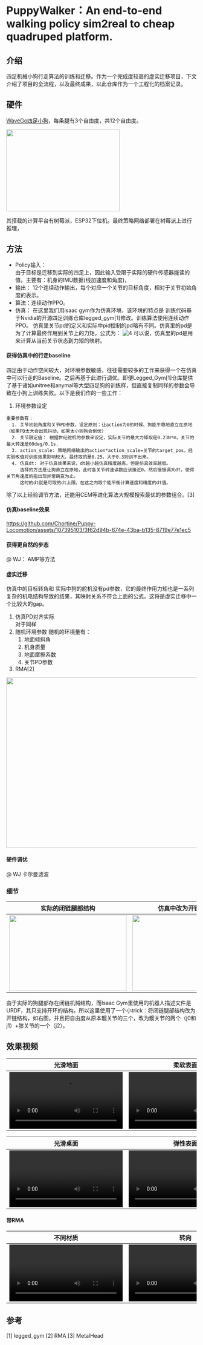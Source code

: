 # PuppyWalker：An end-to-end walking policy sim2real to cheap quadruped platform.

## 介绍
四足机械小狗行走算法的训练和迁移。作为一个完成度较高的虚实迁移项目，下文介绍了项目的全流程，以及最终成果，以此仓库作为一个工程化的档案记录。

## 硬件
[WaveGo四足小狗](https://www.waveshare.com/wavego.htm)，每条腿有3个自由度，共12个自由度。

<img height="216" src="https://github.com/Chortine/Puppy-Locomotion/assets/107395103/5f0bb1b0-738a-40e3-aefe-6d42788eaf22" width="300"/>

其搭载的计算平台有树莓派，ESP32下位机。最终策略网络部署在树莓派上进行推理，

## 方法
* Policy输入：  
由于目标是迁移到实际的四足上，因此输入受限于实际的硬件传感器能读的值。主要有：机身的IMU数据(线加速度和角度)，
* 输出： 12个连续动作输出，每个对应一个关节的目标角度，相对于关节初始角度的表示。
* 算法：连续动作PPO。 
* 仿真： 在这里我们用isaac gym作为仿真环境，该环境的特点是
训练代码基于Nvidia的开源四足训练仓库legged_gym[1]修改。训练算法使用连续动作PPO。
仿真里关节pd的定义和实际中pid控制的pd略有不同。仿真里的pd是为了计算最终作用到关节上的力矩，公式为：
![4](http://latex.codecogs.com/svg.latex?torque=p(\theta_{target}-\theta_{current})-d\dot{\theta})
可以说，仿真里的pd是用来计算从当前关节状态到力矩的映射。

<!-- ![image](https://github.com/Chortine/Puppy-Locomotion/assets/107395103/95777fc2-8796-4766-a631-8cc3e0469348) -->

#### 获得仿真中的行走baseline
  四足由于动作空间较大，对环境参数敏感，往往需要较多的工作来获得一个在仿真中可以行走的Baseline。之后再基于此进行调优。即便Legged_Gym[1]仓库提供了基于诸如unitree和anymal等大型四足狗的训练样，但直接复制同样的参数会导致在小狗上训练失败。以下是我们作的一些工作：  
  1. 环境参数设定  
    
    重要参数有：  
      1. 关节初始角度和关节PD参数，设定原则：让action为0的时候、狗能平稳地直立在原地（如果PD太大会出现抖动，如果太小则狗会倒伏）
      2. 关节限定值： 根据世纪舵机的参数来设定，实际关节的最大力矩取是0.23N*m，关节的最大转速是60deg/0.1s.  
      3. action_scale: 策略网络输出的action*action_scale=关节的target_pos。经实验改值对训练效果影响较大。最终取的是0.25，大于0.3则训不出来。
      4. 仿真dt: 对于仿真效果来说，dt越小越仿真精度越高，但是仿真效率越低。
         选择的方法是让狗直立在原地，此时各关节转速读数应该接近0，然后慢慢调大dt，使得关节角速度的指出现异常跳变为止。  
         这时的dt就是可取的dt上限。在这之内取个能平衡计算速度和精度的dt值。

  除了以上经验调节方法，还能用CEM等进化算法大规模搜索最优的参数组合。[3]  


#### 仿真baseline效果

https://github.com/Chortine/Puppy-Locomotion/assets/107395103/3f62d94b-674e-43ba-b135-8719e77e1ec5


    
#### 获得更自然的步态
@ WJ： AMP等方法

#### 虚实迁移
仿真中的目标转角和
实际中狗的舵机没有pd参数，它的最终作用力矩也是一系列复杂的机电结构导致的结果，其映射关系不符合上面的公式。这将是虚实迁移中一个比较大的gap。


<!-- https://github.com/Chortine/Puppy-Locomotion/assets/107395103/73818b14-cadd-41c0-b4f4-f5e97af5e903 -->

  1. 仿真PD对齐实际  
  对于同样
  3. 随机环境参数
     随机的环境量有：
     1. 地面倾斜角
     2. 机身质量
     3. 地面摩擦系数
     4. 关节PD参数
  5. RMA[2]
     
  <img src="https://github.com/Chortine/Puppy-Locomotion/assets/107395103/63d83db1-5be3-4771-82f8-563829458b1a" height="450" width="650">


#### 硬件调优
@ WJ 卡尔曼滤波


### 细节
| 实际的闭链腿部结构  | 仿真中改为开链腿部结构 |
| ------------- | ------------- |
| <img src="https://github.com/Chortine/Puppy-Locomotion/assets/107395103/7a6d44b2-98b2-432f-8b53-141f6d71a552" height="200" width="310">  | <img src="https://github.com/Chortine/Puppy-Locomotion/assets/107395103/be1f3a7a-3010-43b7-a302-df87b0c20c1d" height="200" width="310">|


由于实际的狗腿部存在闭链机械结构，而Isaac Gym里使用的机器人描述文件是URDF，其只支持开环的结构。所以这里使用了一个小trick：将闭链腿部结构改为开链结构，如右图，并且把自由度从原本髋关节的三个，改为髋关节的两个（j0和j1）+膝关节的一个（j2）。


## 效果视频
| 光滑地面  | 柔软表面 |
| ------------- | ------------- |
| <video src="https://github.com/Chortine/Puppy-Locomotion/assets/107395103/52403fed-058d-4a6c-acdc-09ba4d3f6662">  | <video src="https://github.com/Chortine/Puppy-Locomotion/assets/107395103/1bd89add-d334-4c4b-b394-01a8aaf81e32">|


| 光滑桌面  | 弹性表面 |
| ------------- | ------------- |
| <video src="https://github.com/Chortine/Puppy-Locomotion/assets/107395103/6be9e5ab-5a8d-4b73-9c20-44afa9174089">  | <video src="https://github.com/Chortine/Puppy-Locomotion/assets/107395103/b1b76799-c4aa-4f19-a18f-dc5bcc791be2">|
  

#### 带RMA
  
| 不同材质  | 转向 |
| ------------- | ------------- |
| <video src="https://github.com/Chortine/Puppy-Locomotion/assets/107395103/0fffd0a1-4504-4050-a5b5-767eb9ed6577">  | <video src="https://github.com/Chortine/Puppy-Locomotion/assets/107395103/42014e8c-2d04-4198-8045-c902a1e68c63">|


## 参考
[1] legged_gym
[2] RMA 
[3] MetalHead
